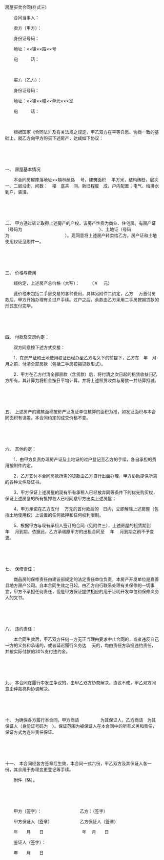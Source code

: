 



房屋买卖合同(样式三)



 

　　合同当事人：

　　卖方（甲方）：　　　　　　　　　

　　身份证号码：

　　地址：××镇××路××号　　　　　　

　　电　　　话：

　　

　　买方（乙方）：　　　　　　　　　

　　身份证号码：

　　地址：××镇××幢××单元×××室　　

　　电　　　话：　　

　　

　　根据国家《合同法》及有关法规之规定，甲乙双方在平等自愿、协商一致的基础上，就乙方向甲方购买下述房产，达成如下协议：

　　

　　

一、
房屋基本情况

　　本合同房屋座落地址××镇林荫路　 号，建筑面积　 平方米，结构砖砭，层次一、二层沿街，间数：　楼　底共　间，新旧程度　成，户内配置；电气、给排水到户，装潢。

　　

　　

二、
甲方通过转让取得上述房产的产权，该房产性质为商业、住宅房。有房产证（号码为　　　　　　　　　　　　　　　　　　）、土地证（号码为　　　　　　　　　　　　　）。现同意将上述房产转卖给乙方。房产证和土地使用权证见附件一。

　　

　　

三、
价格与费用

　　经约定，上述房产总价格（大写）：　　 （￥　 元）

　　此价格未包括二手房交易的各种费用，具体另附件二约定，乙方　 万首付房款后，甲方开始办理有关过户手续。过户之后，余款由乙方采用二手房按揭贷款的形式支付完毕。

　　

　　

四、
付款及交房约定：

　　双方同意按下述方式交接：

　　1．在房产证和土地使用权证已经办至乙方名义下的前提下，乙方在　年　月-　月之前，付清全部房款（包括二手房按揭贷款形式）。

　　2．甲方在乙方付清全部房款（含贷款）后，将付清之次日起的租赁收益归乙方所有，其计算为将租金按日平均计算。并将上述租赁收益与房款一并结算扣减。

　　

　　

五、
上述房产的建筑面积按房产证发证单位核算的面积为准，如发证面积与本合同面积有误差，本合同约定的成交价格不变。

　　

　　

六、
其他约定：

　　1．由甲方负责办理房产证及土地证的过户登记至乙方的手续，各自承担的费用按附件约定。

　　2．乙方支付本合同房款所需的贷款由乙方自行出面办理，甲方协助提供所需的各种文件及证书。

　　3、甲方保证上述房屋的现有所有承租人已经放弃同等条件下的优先购买权，保证上述房屋的所有抵押权人已经同意甲方出卖上述房屋；

　　4、甲方承诺在乙方支付　 万元的首付款后的　日内，立即解除上述房屋（包括土地使用权）上设置的任何抵押和任何权利限制。

　　5、根据甲方与现有承租人签订的合同（见附件三），上述房屋的租赁期到　 年　 月到期。依据此，乙方承诺原甲方的出租合同至　 年　 月到期之前不予变更。

　　

　　

七、
保修责任：

　　商品房的保修责任由建设部规定的法定责任单位负责，本房产开发单位是嘉善县地方房产公司。自本合同生效之日起，由乙方自行联系处理有关保修的一切事宜，甲方不承担任何责任，但是甲方保证提供相应的用于证明开发单位和保修义务人的文书。

　　

　　

八、
违约责任：

　　本合同生效后，甲乙双方任何一方无正当理由要求中止合同的，或者违反自己一方的义务和承诺的，或者延迟履行义务达　 天的，均由责任方承担违约责任，并按实际付款的20%支付违约金。

　　

　　

九、
本合同在履行中发生争议的，由甲乙双方协商解决，协议不成，甲乙双方同意由仲裁机构协调解决。

　　

　　

十、
为确保各方履行本合同，甲方商请　　　　　为其保证人，乙方商请　为其保证人（身份证号码为　）。保证范围为被保证人在本合同中的所有义务和责任，保证方式为连带责任保证。

　　

　　

十一、
本合同经各方签章后生效，本合同一式六份，甲乙双方及其保证人各一份，其余用于办理变更登记等手续。

　　附件（略）。

　　

　　

　　甲方（签字）：　　　　　　　　　乙方：（签字）

　　甲方保证人（签章）　　　　　　　乙方保证人（签章）　

　　年　　月　　日　　　　　　　　　年　 月　　日　　　　　　　　　　　　　　　　　　　　　　　　 

　　鉴证人（签字）：　　　　　　　　　　　　　　　　　　　　　　　　　　

　　年　　月　　日

　　